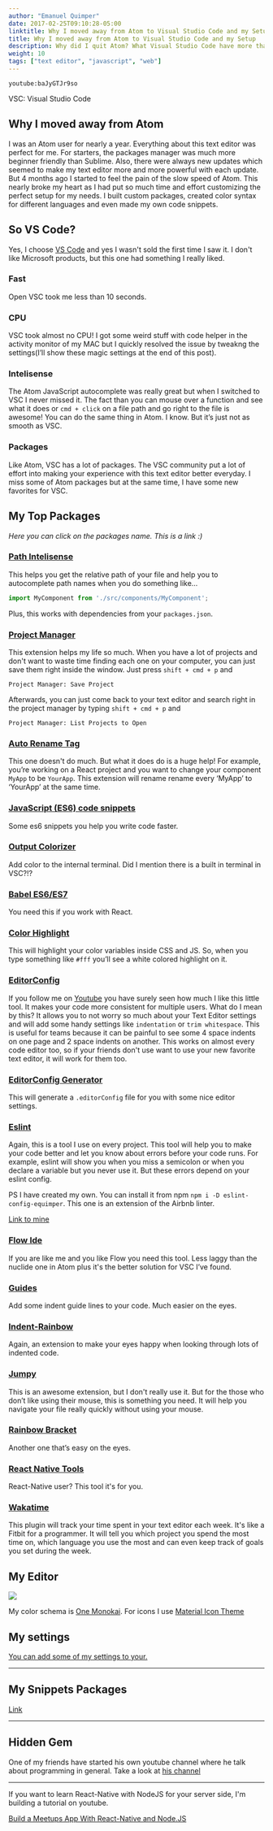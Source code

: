 ```yaml
---
author: "Emanuel Quimper"
date: 2017-02-25T09:10:28-05:00
linktitle: Why I moved away from Atom to Visual Studio Code and my Setup
title: Why I moved away from Atom to Visual Studio Code and my Setup
description: Why did I quit Atom? What Visual Studio Code have more than Atom?.
weight: 10
tags: ["text editor", "javascript", "web"]
---
```


`youtube:baJyGTJr9so`

VSC: Visual Studio Code

## Why I moved away from Atom

I was an Atom user for nearly a year. Everything about this text editor was perfect for me. For starters, the packages manager was much more beginner friendly than Sublime. Also, there were always new updates which seemed to make my text editor more and more powerful with each update. But 4 months ago I started to feel the pain of the slow speed of Atom. This nearly broke my heart as I had put so much time and effort customizing the perfect setup for my needs. I built custom packages, created color syntax for different languages and even made my own code snippets.

## So VS Code?

Yes, I choose [VS Code](http://code.visualstudio.com) and yes I wasn't sold the first time I saw it. I don't like Microsoft products, but this one had something I really liked.

### Fast

Open VSC took me less than 10 seconds.

### CPU

VSC took almost no CPU! I got some weird stuff with code helper in the activity monitor of my MAC but I quickly resolved the issue by tweakng the settings(I’ll show these magic settings at the end of this post).

### Intelisense

The Atom JavaScript autocomplete was really great but when I switched to VSC I never missed it. The fact than you can mouse over a function and see what it does or `cmd + click` on a file path and go right to the file is awesome! You can do the same thing in Atom. I know. But it’s just not as smooth as VSC.

### Packages

Like Atom, VSC has a lot of packages. The VSC community put a lot of effort into making your experience with this text editor better everyday. I miss some of Atom packages but at the same time, I have some new favorites for VSC.

## My Top Packages

*Here you can click on the packages name. This is a link :)*

### [Path Intelisense](https://marketplace.visualstudio.com/items?itemName=christian-kohler.path-intellisense)

This helps you get the relative path of your file and help you to autocomplete path names when you do something like…

```js
import MyComponent from './src/components/MyComponent';
```

Plus, this works with dependencies from your `packages.json`.

### [Project Manager](https://marketplace.visualstudio.com/items?itemName=alefragnani.project-manager)

This extension helps my life so much. When you have a lot of projects and don't want to waste time finding each one on your computer, you can just save them right inside the window. Just press `shift + cmd + p` and

```
Project Manager: Save Project
```

Afterwards, you can just come back to your text editor and search right in the project manager by typing `shift + cmd + p` and

```
Project Manager: List Projects to Open
```

### [Auto Rename Tag](https://marketplace.visualstudio.com/items?itemName=formulahendry.auto-rename-tag)

This one doesn't do much. But what it does do is a huge help! For example, you’re working on a React project and you want to change your component `MyApp` to be `YourApp`. This extension will rename rename every ‘MyApp’ to ‘YourApp’ at the same time.

### [JavaScript (ES6) code snippets](https://marketplace.visualstudio.com/items?itemName=xabikos.JavaScriptSnippets)

Some es6 snippets you help you write code faster.

### [Output Colorizer](https://marketplace.visualstudio.com/items?itemName=IBM.output-colorizer)

Add color to the internal terminal. Did I mention there is a built in terminal in VSC?!?

### [Babel ES6/ES7](https://marketplace.visualstudio.com/items?itemName=dzannotti.vscode-babel-coloring)

You need this if you work with React.

### [Color Highlight](https://marketplace.visualstudio.com/items?itemName=naumovs.color-highlight)

This will highlight your color variables inside CSS and JS. So, when you type something like `#fff` you’ll see a white colored highlight on it.

### [EditorConfig](https://marketplace.visualstudio.com/items?itemName=EditorConfig.EditorConfig)

If you follow me on [Youtube](https://www.youtube.com/channel/UC7R7bcH9-KEBDiGNP1mZnmw) you have surely seen how much I like this little tool. It makes your code more consistent for multiple users. What do I mean by this? It allows you to not worry so much about your Text Editor settings and will add some handy settings like `indentation` or `trim whitespace`. This is useful for teams because it can be painful to see some 4 space indents on one page and 2 space indents on another. This works on almost every code editor too, so if your friends don't use want to use your new favorite text editor, it will work for them too.

### [EditorConfig Generator](https://marketplace.visualstudio.com/items?itemName=nepaul.editorconfiggenerator)

This will generate a `.editorConfig` file for you with some nice editor settings.

### [Eslint](https://marketplace.visualstudio.com/items?itemName=dbaeumer.vscode-eslint)

Again, this is a tool I use on every project. This tool will help you to make your code better and let you know about errors before your code runs. For example, eslint will show you when you miss a semicolon or when you declare a variable but you never use it. But these errors depend on your eslint config.

PS I have created my own. You can install it from npm `npm i -D eslint-config-equimper`. This one is an extension of the Airbnb linter.

[Link to mine](https://www.npmjs.com/package/eslint-config-equimper)

### [Flow Ide](https://marketplace.visualstudio.com/items?itemName=gcazaciuc.vscode-flow-ide)

If you are like me and you like Flow you need this tool. Less laggy than the nuclide one in Atom plus it's the better solution for VSC I’ve found.

### [Guides](https://marketplace.visualstudio.com/items?itemName=spywhere.guides)

Add some indent guide lines to your code. Much easier on the eyes.

### [Indent-Rainbow](https://marketplace.visualstudio.com/items?itemName=oderwat.indent-rainbow)

Again, an extension to make your eyes happy when looking through lots of indented code.

### [Jumpy](https://marketplace.visualstudio.com/items?itemName=wmaurer.vscode-jumpy)

This is an awesome extension, but I don't really use it. But for the those who don’t like using their mouse, this is something you need. It will help you navigate your file really quickly without using your mouse.

### [Rainbow Bracket](https://marketplace.visualstudio.com/items?itemName=2gua.rainbow-brackets)

Another one that’s easy on the eyes.

### [React Native Tools](https://marketplace.visualstudio.com/items?itemName=vsmobile.vscode-react-native)

React-Native user? This tool it's for you.

### [Wakatime](https://marketplace.visualstudio.com/items?itemName=WakaTime.vscode-wakatime)

This plugin will track your time spent in your text editor each week. It's like a Fitbit for a programmer. It will tell you which project you spend the most time on, which language you use the most and can even keep track of goals you set during the week.

## My Editor

![](https://image.ibb.co/fu8uQk/RmEXgyy.png)

My color schema is [One Monokai](https://marketplace.visualstudio.com/items?itemName=azemoh.one-monokai). For icons I use [Material Icon Theme](https://marketplace.visualstudio.com/items?itemName=PKief.material-icon-theme)

## My settings

[You can add some of my settings to your.](https://gist.github.com/EQuimper/e619cdcd555798ea2f06aa009ec7fa8d)

---

## My Snippets Packages

[Link](https://marketplace.visualstudio.com/items?itemName=EQuimper.react-native-react-redux#review-details)

---

## Hidden Gem

One of my friends have started his own youtube channel where he talk about programming in general. Take a look at [his channel](https://www.youtube.com/channel/UCxdr1zRpfUfZw_5GqrpvXGg)

---

If you want to learn React-Native with NodeJS for your server side, I'm building a tutorial on youtube.

[Build a Meetups App With React-Native and Node.JS](https://www.youtube.com/playlist?list=PLzQWIQOqeUSNX_ZDqt9L3TMSwFa9GbIwp)
